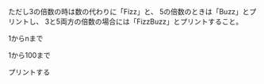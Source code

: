 
ただし3の倍数の時は数の代わりに「Fizz」と、
5の倍数のときは「Buzz」とプリントし、
3と5両方の倍数の場合には「FizzBuzz」とプリントすること。


1からnまで

1から100まで

プリントする